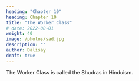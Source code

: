 ```yaml
---
heading: "Chapter 10"
heading: Chapter 10
title: "The Worker Class"
# date: 2022-08-01
weight: 40
image: /photos/sad.jpg
description: ""
author: Dalisay
draft: true
---
```


The Worker Class is called the Shudras in Hinduism. 

